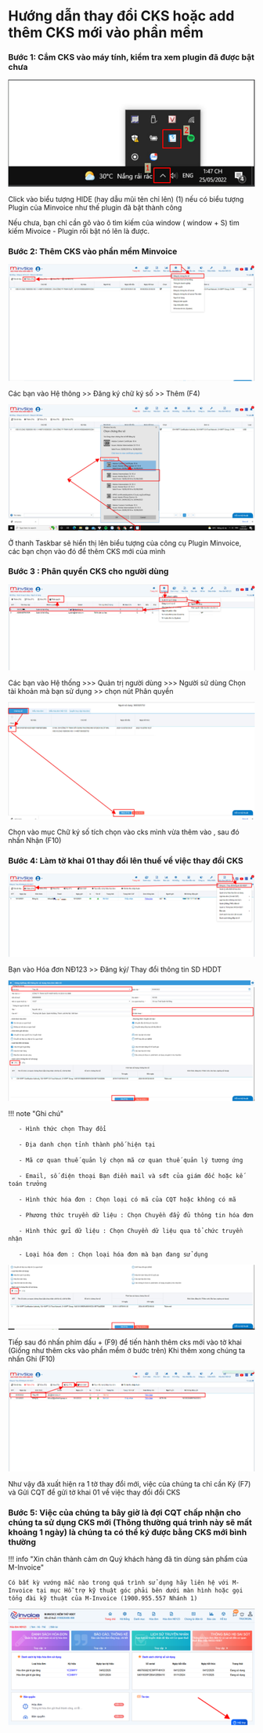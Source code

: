 # **Hướng dẫn thay đổi CKS hoặc add thêm CKS mới vào phần mềm**

### Bước 1: Cắm CKS vào máy tính, kiểm tra xem plugin đã được bật chưa

![Hình 1](../../assets/images/invoice1/1.0_addCKS_1.jpg)

Click vào biểu tượng HIDE (hay dẫu mũi tên chỉ lên) (1) nếu có biểu tượng Plugin của Minvoice như thế plugin đã bật thành công

Nếu chưa, bạn chỉ cần gõ vào ô tìm kiếm của window ( window + S) tìm kiếm Mivoice - Plugin rồi bật nó lên là được.

### Bước 2: Thêm CKS vào phần mềm Minvoice

![Hình 2](../../assets/images/invoice1/1.0_addCKS_2.jpg)

Các bạn vào Hệ thông >> Đăng ký chữ ký số >> Thêm (F4)

![Hình 3](../../assets/images/invoice1/1.0_addCKS_3.jpg)

Ở thanh Taskbar sẽ hiển thị lên biểu tượng của công cụ Plugin Minvoice, các bạn chọn vào đó để thêm CKS mới của mình

### Bước 3 : Phân quyền CKS cho người dùng

![Hình 4](../../assets/images/invoice1/1.0_addCKS_4.jpg)

Các bạn vào Hệ thống >>> Quản trị người dùng >>> Người sử dùng
Chọn tài khoản mà bạn sử dụng >> chọn nút Phân quyền

![Hình 5](../../assets/images/invoice1/1.0_addCKS_5.jpg)

Chọn vào mục Chữ ký số tích chọn vào cks mình vừa thêm vào , sau đó nhấn Nhận (F10)

### Bước 4: Làm tờ khai 01 thay đổi lên thuế về việc thay đổi CKS

![Hình 6](../../assets/images/invoice1/1.0_addCKS_6.jpg)

Bạn vào Hóa đơn NĐ123 >> Đăng ký/ Thay đổi thông tin SD HDDT

![Hình 7](../../assets/images/invoice1/1.0_addCKS_7.jpg)

!!! note "Ghi chú"

       - Hình thức chọn Thay đổi

       - Địa danh chọn tỉnh thành phố hiện tại

       - Mã cơ quan thuế quản lý chọn mã cơ quan thuế quản lý tương ứng

       - Email, số điện thoại Bạn điền mail và sđt của giám đốc hoặc kế toán trưởng

       - Hình thức hóa đơn : Chọn loại có mã của CQT hoặc không có mã

       - Phương thức truyền dữ liệu : Chọn Chuyền đẩy đủ thông tin hóa đơn

       - Hình thức gửi dữ liệu : Chọn Chuyền dữ liệu qua tổ chức truyền nhận

       - Loại hóa đơn : Chọn loại hóa đơn mà bạn đang sử dụng

![Hình 8](../../assets/images/invoice1/1.0_addCKS_8.jpg)

Tiếp sau đó nhấn phím dấu + (F9) để tiến hành thêm cks mới vào tờ khai (Giống như thêm cks vào phần mềm ở bước trên)
Khi thêm xong chúng ta nhấn Ghi (F10)

![Hình 9](../../assets/images/invoice1/1.0_addCKS_9.jpg)

Như vậy đã xuất hiện ra 1 tờ thay đổi mới, việc của chúng ta chỉ cần Ký (F7) và Gửi CQT để gửi tờ khai 01 về việc thay đổi đổi CKS

### Bước 5: Việc của chúng ta bây giờ là đợi CQT chấp nhận cho chúng ta sử dụng CKS mới (Thông thường quá trình này sẽ mất khoảng 1 ngày) là chúng ta có thể ký được bằng CKS mới bình thường

!!! info "Xin chân thành cảm ơn Quý khách hàng đã tin dùng sản phẩm của M-Invoice"

    Có bất kỳ vướng mắc nào trong quá trình sử dụng hãy liên hệ với M-Invoice tại mục Hỗ trợ kỹ thuật góc phải bên dưới màn hình hoặc gọi tổng đài kỹ thuật của M-Invoice (1900.955.557 Nhánh 1)

![Hình 5](../../assets/images/invoice1/1.0_suaTienBangTay_5.png)
